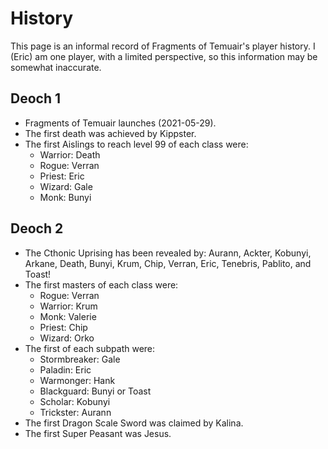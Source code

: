 # History

This page is an informal record of Fragments of Temuair's player history. I (Eric) am one player, with a limited perspective, so this information may be somewhat inaccurate.

## Deoch 1

- Fragments of Temuair launches (2021-05-29).
- The first death was achieved by Kippster.
- The first Aislings to reach level 99 of each class were:
    - Warrior: Death
    - Rogue: Verran
    - Priest: Eric
    - Wizard: Gale
    - Monk: Bunyi

## Deoch 2

- The Cthonic Uprising has been revealed by: Aurann, Ackter, Kobunyi, Arkane, Death, Bunyi, Krum, Chip, Verran, Eric, Tenebris, Pablito, and Toast!
- The first masters of each class were:
    - Rogue: Verran
    - Warrior: Krum
    - Monk: Valerie
    - Priest: Chip
    - Wizard: Orko
- The first of each subpath were:
    - Stormbreaker: Gale
    - Paladin: Eric
    - Warmonger: Hank
    - Blackguard: Bunyi or Toast
    - Scholar: Kobunyi
    - Trickster: Aurann
- The first Dragon Scale Sword was claimed by Kalina.
- The first Super Peasant was Jesus.

